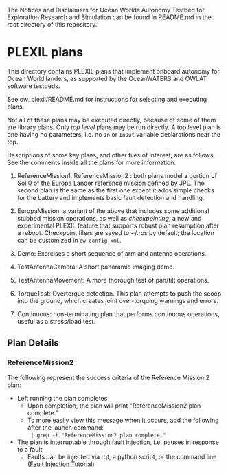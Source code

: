 The Notices and Disclaimers for Ocean Worlds Autonomy Testbed for Exploration
Research and Simulation can be found in README.md in the root directory of
this repository.

PLEXIL plans
============

This directory contains PLEXIL plans that implement onboard autonomy for Ocean
World landers, as supported by the OceanWATERS and OWLAT software testbeds.

See ow_plexil/README.md for instructions for selecting and executing plans.

Not all of these plans may be executed directly, because of some of them are
library plans.  Only _top level_ plans may be run directly.  A top level plan is
one having no parameters, i.e. no `In` or `InOut` variable declarations near the
top.

Descriptions of some key plans, and other files of interest, are as follows.
See the comments inside all the plans for more information.

1. ReferenceMission1, ReferenceMission2 : both plans model a portion of Sol 0 of
   the Europa Lander reference mission defined by JPL.  The second plan is the
   same as the first one except it adds simple checks for the battery and
   implements basic fault detection and handling.

2. EuropaMission: a variant of the above that includes some additional stubbed
   mission operations, as well as _checkpointing_, a new and experimental PLEXIL
   feature that supports robust plan resumption after a reboot.  Checkpoint
   filers are saved to ~/.ros by default; the location can be customized in
   `ow-config.xml`.

3. Demo: Exercises a short sequence of arm and antenna operations.

4. TestAntennaCamera: A short panoramic imaging demo.

5. TestAntennaMovement: A more thorough test of pan/tilt operations.

6. TorqueTest: Overtorque detection.  This plan attempts to push the scoop into
   the ground, which creates joint over-torquing warnings and errors.

7. Continuous: non-terminating plan that performs continuous operations, useful
   as a stress/load test.


Plan Details
------------

### ReferenceMission2 ###

The following represent the success criteria of the Reference Mission 2 plan: 
- Left running the plan completes
	- Upon completion, the plan will print "ReferenceMission2 plan 
	complete."
	- To more easily view this message when it occurs, add the following
 	after the launch command:<br/>
	` | grep -i "ReferenceMission2 plan complete."`
- The plan is interruptable through fault injection, i.e. pauses in 
response to a fault
	- Faults can be injected via rqt, a python script, or the command line
 ([Fault Injection Tutorial](https://github.com/nasa/ow_simulator/blob/master/ow_faults/README.md))
